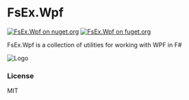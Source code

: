 
<!-- in VS Code press Ctrl+K and then V to see a preview-->

# FsEx.Wpf

[![FsEx.Wpf on nuget.org](https://img.shields.io/nuget/v/FsEx.Wpf)](https://www.nuget.org/packages/FsEx.Wpf/)
[![FsEx.Wpf on fuget.org](https://www.fuget.org/packages/FsEx.Wpf/badge.svg)](https://www.fuget.org/packages/FsEx.Wpf)

FsEx.Wpf is a collection of utilities for working with WPF in F# 

![Logo](https://raw.githubusercontent.com/goswinr/FsEx.Wpf/main/Doc/logo.png)

### License

MIT

